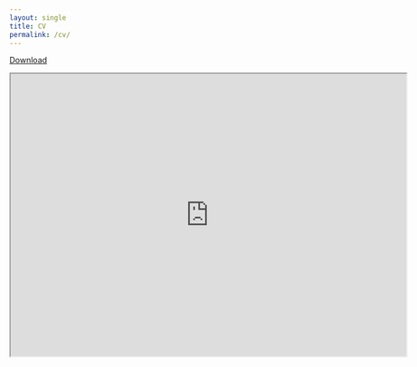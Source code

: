 ```yaml
---
layout: single
title: CV
permalink: /cv/
---
```

[Download](/assets/docs/CV.pdf)
<iframe src="https://drive.google.com/file/d/1RNkJSVdzbzWf0U8k1LHREUnN62coBncx/preview" width="700" height="500"></iframe>

